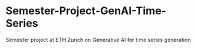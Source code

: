 # Semester-Project-GenAI-Time-Series
Semester project at ETH Zurich on Generative AI for time series generation

